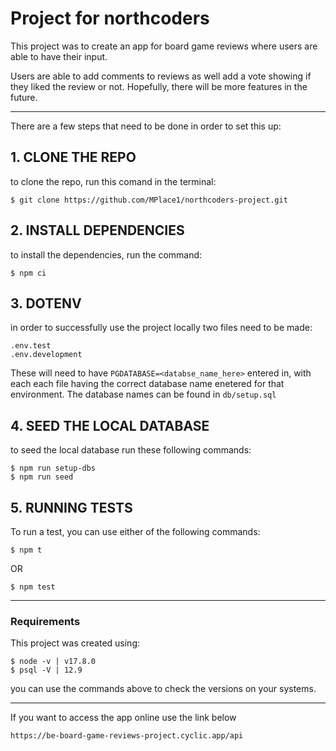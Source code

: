 # Project for northcoders

This project was to create an app for board game reviews where users are able to have their input.

Users are able to add comments to reviews as well add a vote showing if they liked the review or not. Hopefully, there will be more features in the future.

---------

There are a few steps that need to be done in order to set this up:

## 1. CLONE THE REPO

to clone the repo, run this comand in the terminal:
```
$ git clone https://github.com/MPlace1/northcoders-project.git
```

## 2. INSTALL DEPENDENCIES

to install the dependencies, run the command:
```
$ npm ci
```

## 3. DOTENV

in order to successfully use the project locally two files need to be made:
```
.env.test
.env.development
```

These will need to have 
`PGDATABASE=<databse_name_here>`
entered in, with each each file having the correct database name enetered for that environment.
The database names can be found in `db/setup.sql`

## 4. SEED THE LOCAL DATABASE

to seed the local database run these following commands:

```
$ npm run setup-dbs
$ npm run seed
```

## 5. RUNNING TESTS

To run a test, you can use either of the following commands:
```
$ npm t
```
OR
```
$ npm test
```
---
### Requirements

This project was created using:
```
$ node -v | v17.8.0
$ psql -V | 12.9
```
you can use the commands above to check the versions on your systems.


---
If you want to access the app online use the link below
```
https://be-board-game-reviews-project.cyclic.app/api
```
